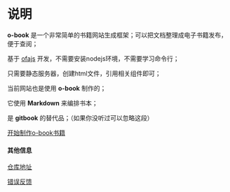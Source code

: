 # 说明

**o-book** 是一个非常简单的书籍网站生成框架；可以把文档整理成电子书籍发布，便于查阅；

基于 [ofajs](https://ofajs.com/) 开发，不需要安装nodejs环境，不需要学习命令行；

只需要静态服务器，创建html文件，引用相关组件即可；

当前网站也是使用 **o-book** 制作的；

它使用 **Markdown** 来编排书本；

是 **gitbook** 的替代品；（如果你没听过可以忽略这段）

[开始制作o-book书籍](./ready.md)

#### 其他信息

[仓库地址](https://github.com/kirakiray/o-book/)

[错误反馈](https://github.com/kirakiray/o-book/issues)